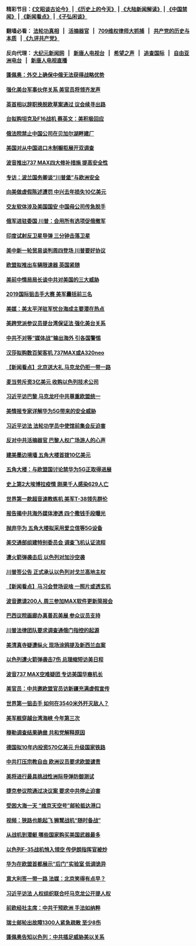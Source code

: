 #### 精彩节目：[《文昭谈古论今》](http://134.209.198.168/wenzhao) | [《历史上的今天》](http://134.209.198.168/today-in-history) | [《大陆新闻解读》](http://134.209.198.168/ntdtv-comedy) | [《中国禁闻》](http://134.209.198.168/ntdtv-news) | [《新闻看点》](http://134.209.198.168/news-insight) | [《子弘闲谈》](http://134.209.198.168/zihongxiantan/) 

  #### 翻墙必看： [法轮功真相](http://134.209.198.168:10000/videos/truth.html) &nbsp;&nbsp;|&nbsp;&nbsp; [活摘器官](http://134.209.198.168:10000/videos/res/Organs/) &nbsp;&nbsp;|&nbsp;&nbsp; [709维权律师大抓捕](http://134.209.198.168:10000/videos/709/) &nbsp;&nbsp;|&nbsp;&nbsp; [共产党的历史与本质](http://134.209.198.168:10000/videos/ccp.html) &nbsp;&nbsp;| [《九评共产党》](http://134.209.198.168:10000/videos/jiuping/) 

#### 反向代理： [大纪元新闻网](http://134.209.198.168:10080/) &nbsp;&nbsp;|&nbsp;&nbsp; [新唐人电视台](http://134.209.198.168:8000/) &nbsp;&nbsp;|&nbsp;&nbsp; [希望之声](http://134.209.198.168:8200/) &nbsp;&nbsp;|&nbsp;&nbsp; [追查国际](http://134.209.198.168:10010/) &nbsp;&nbsp;|&nbsp;&nbsp; [自由亚洲电台](http://134.209.198.168:9800/) &nbsp;&nbsp;|&nbsp;&nbsp; [新唐人电视直播](http://134.209.198.168/) 

#### [蓬佩奥：外交上确保中俄无法获得战略优势](../pages/nsc418/n11144977.md?t=03280637) 

#### [强化美台军事伙伴关系 美官员将领齐发声](../pages/nsc418/n11144937.md?t=03280637) 

#### [英首相以辞职换脱欧草案通过 议会续寻出路](../pages/nsc418/n11144731.md?t=03280637) 

#### [台拟购坦克及F16战机 蔡英文：美积极回应](../pages/nsc418/n11144759.md?t=03280637) 

#### [俄法院禁止中国公司在贝加尔湖畔建厂](../pages/nsc418/n11144697.md?t=03280637) 

#### [美国对从中国进口木制橱柜展开双调查](../pages/nsc418/n11144673.md?t=03280637) 

#### [波音推出737 MAX四大修补措施 提高安全性](../pages/nsc418/n11144521.md?t=03280637) 

#### [专访：波兰国务卿谈“川普堡”与欧洲安全](../pages/nsc418/n11144470.md?t=03280637) 

#### [向美做虚假陈述遭罚 中兴去年损失10亿美元](../pages/nsc418/n11144356.md?t=03280637) 

#### [交友软体涉及美国国安 中国母公司传急脱手](../pages/nsc418/n11144181.md?t=03280637) 

#### [俄军进驻委国 川普：会用所有选项促俄撤军](../pages/nsc418/n11144268.md?t=03280637) 

#### [印度试射反卫星导弹 三分钟击落卫星](../pages/nsc418/n11144027.md?t=03280637) 

#### [美中新一轮贸易谈判周四登场 川普要好协议](../pages/nsc418/n11144151.md?t=03280637) 

#### [欧盟拟推出车辆限速器 英国紧随](../pages/nsc418/n11143685.md?t=03280637) 

#### [美前中情局局长谈中共对美国的三大威胁](../pages/nsc418/n11143495.md?t=03280637) 

#### [2019国际狙击手大赛 美军囊括前三名](../pages/nsc418/n11143339.md?t=03280637) 

#### [美媒：美太平洋驻军忧台海成主要潜在热点](../pages/nsc418/n11142846.md?t=03280637) 

#### [美跨党派参议员提台湾保证法 强化美台关系](../pages/nsc418/n11142602.md?t=03280637) 

#### [中共不对等“媒体战”输出海外 引各国警惕](../pages/nsc418/n11141857.md?t=03280637) 

#### [汉莎拟购数百架客机 737MAX或A320neo](../pages/nsc418/n11141877.md?t=03280637) 

#### [【新闻看点】北京送大礼 马克龙仍拒一带一路](../pages/nsc418/n11141442.md?t=03280637) 

#### [麦当劳斥资3亿美元 收购以色列技术公司](../pages/nsc418/n11141614.md?t=03280637) 

#### [习近平访巴黎 马克龙吁中共尊重欧盟统一](../pages/nsc418/n11141400.md?t=03280637) 

#### [美情报专家详解华为5G带来的安全威胁](../pages/nsc418/n11141562.md?t=03280637) 

#### [习近平访法 法轮功学员中使馆前集会反迫害](../pages/nsc418/n11140913.md?t=03280637) 

#### [反对中共活摘器官 巴黎人权广场游人的心声](../pages/nsc418/n11141160.md?t=03280637) 

#### [建美墨边境墙 五角大楼首拨10亿美元](../pages/nsc418/n11141035.md?t=03280637) 

#### [五角大楼：与欧盟国讨论禁华为5G正取得进展](../pages/nsc418/n11141169.md?t=03280637) 

#### [史上第2大埃博拉疫情 刚果千人感染629人亡](../pages/nsc418/n11140915.md?t=03280637) 

#### [世界第一款超音速教练机 美军T-38领先群伦](../pages/nsc418/n11140925.md?t=03280637) 

#### [报告揭中共海外媒体渗透 四个撒钱手段曝光](../pages/nsc418/n11139646.md?t=03280637) 

#### [抛弃华为 五角大楼拟采用爱立信等5G设备](../pages/nsc418/n11140051.md?t=03280637) 

#### [美交通部组建特别委员会 调查飞机认证流程](../pages/nsc418/n11139656.md?t=03280637) 

#### [遭火箭弹袭击后 以色列对加沙空袭](../pages/nsc418/n11139379.md?t=03280637) 

#### [川普签公告 正式承认以色列对戈兰高地主权](../pages/nsc418/n11139451.md?t=03280637) 

#### [【新闻看点】马习会登场说啥 一照片或透玄机](../pages/nsc418/n11139207.md?t=03280637) 

#### [波音邀请200人 周三参加MAX软件更新简报会](../pages/nsc418/n11138787.md?t=03280637) 

#### [巴西议院画廊办真善忍美展 参众议员支持](../pages/nsc418/n11138636.md?t=03280637) 

#### [川普法律团队要求调查通俄门指控的起源](../pages/nsc418/n11138801.md?t=03280637) 

#### [美清真寺疑遭纵火 现场涂鸦提及新西兰血案](../pages/nsc418/n11138671.md?t=03280637) 

#### [以色列遭火箭弹袭击7伤 总理缩短访美日程](../pages/nsc418/n11138626.md?t=03280637) 

#### [波音737 MAX空难疑团 专访美国华裔机长](../pages/nsc418/n11135735.md?t=03280637) 

#### [美官员：中共邀欧盟官员访新疆充满虚假宣传](../pages/nsc418/n11138299.md?t=03280637) 

#### [世界第一狙击手 如何在3540米外歼灭敌人？](../pages/nsc418/n11138361.md?t=03280637) 

#### [美军舰穿越台湾海峡 今年第三次](../pages/nsc418/n11138053.md?t=03280637) 

#### [穆勒调查结果确凿 共和党解释原因](../pages/nsc418/n11137422.md?t=03280637) 

#### [德国拟10年内投资570亿美元 升级国家铁路](../pages/nsc418/n11137200.md?t=03280637) 

#### [中共打压宗教自由 欧洲议员要求欧盟谴责](../pages/nsc418/n11136994.md?t=03280637) 

#### [美将进行最具挑战性洲际导弹防御测试](../pages/nsc418/n11136684.md?t=03280637) 

#### [捷克参议院通过决议案 要求中共停止迫害](../pages/nsc418/n11136773.md?t=03280637) 

#### [受困大海一天 “维京天空号”邮轮抵达港口](../pages/nsc418/n11136438.md?t=03280637) 

#### [视频：狭路也能起飞 狮鹫战机“随时备战”](../pages/nsc418/n11136265.md?t=03280637) 

#### [从战机到潜艇 哪些国家购买美国武器最多](../pages/nsc418/n11128404.md?t=03280637) 

#### [以色列F-35战机悄入领空 传伊朗指挥官被炒](../pages/nsc418/n11135951.md?t=03280637) 

#### [华为在欧盟首都展示“后门”实验室 低调诡异](../pages/nsc418/n11135419.md?t=03280637) 

#### [意大利签一带一路 法媒：北京笑得有点早？](../pages/nsc418/n11135395.md?t=03280637) 

#### [习近平访法 人权组织联合吁马克龙公开提人权](../pages/nsc418/n11135288.md?t=03280637) 

#### [前欧经社主席：中共干预欧洲 手法如纳粹](../pages/nsc418/n11134687.md?t=03280637) 

#### [瑞士邮轮出故障1300人紧急疏散 至少8伤](../pages/nsc418/n11135318.md?t=03280637) 

#### [蓬佩奥告知以色列：中共插足威胁美以关系](../pages/nsc418/n11135134.md?t=03280637) 

